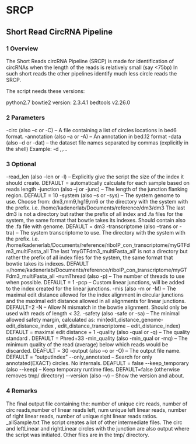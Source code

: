 # SRCP
## Short Read CircRNA Pipeline

### 1 Overview
The Short Reads circRNA Pipeline (SRCP) is made for identification of circRNAs when the length
of the reads is relatively small (say <75bp)
In such short reads the other pipelines identify much less circle reads the SRCP.

The script needs these versions:

python2.7
bowtie2 version: 2.3.4.1
bedtools v2.26.0


### 2 Parameters
-circ (also –c or -C) – A file containing a list of circles locations in bed6 format.
-annotation (also –a or -A) – An annotation in bed.12 format
<chr><locA><locB><name><reads><strand><cdsStart><cdEnd><numExons><exon starts><exon ends>
-data (also –d or -dat) – the dataset file names separated by commas (explicitly in the shell)
Example: -d <file1>,<file2>,...<fileN>

### 3 Optional
-read_len (also –len or -l) – Explicitly give the script the size of the index it should create.
DEFAULT = automatically calculate for each sample based on reads length
-junction (also –j or -junc) – The length of the junction flanking region. DEFAULT = 10
-system (also –s or -sys) – The system genome to use. Choose from: dm3,mm9,hg19,rn6 or
the directory with the system with the prefix. i.e. /home/kadenerlab/Documents/reference/dm3/dm3
The last dm3 is not a directory but rather the prefix of all index and .fa files for the system, the same format that bowtie takes its indexes. Should contain also the .fa file with genome. DEFAULT = dm3
-transcriptome (also –trans or -tra) – The system transcriptome to use.
The directory with the system with the prefix. i.e. /home/kadenerlab/Documents/reference/riboIP_con_transcriptome/myGTFdm3_multiFasta_all
The last 'myGTFdm3_multiFasta_all' is not a directory but rather the prefix of all index files for the system, the same format that bowtie takes its indexes.
DEFAULT =/home/kadenerlab/Documents/reference/riboIP_con_transcriptome/myGTFdm3_multiFasta_all
-numThread (also -p) – The number of threads to use when possible. DEFAULT = 1
-pcp – Custom linear junctions, will be added to the index created for the linear junctions.
-mis (also -m or -M) – The maximal edit distance allowed for the index alignment in circular junctions and the maximal edit distance allowed in all alignments for linear junctions. DEFAULT=2
-N – Allow N mismatch in the bowtie alignment. Should only be used with reads of length < 32.
-safety (also -safe or -sa) – The minimal allowed safety margin, calculated as:
min(edit_distance_genome-edit_distance_index , edit_distance_transcriptome – edit_distance_index)
DEFAULT = maximal edit distance + 1
-quality (also -qual or -q) – The quality standard . DEFAULT = Phred+33
-min_quality (also -min_qual or -mq) – The minimum quality of the read (average) below which reads would be discarded. DEAFULT = 30
-output (also –o or -O) – The output file name. DEFAULT = “outputIndex”
--only_annotated – Search for only annotated(EXACT) circles. No internals. DEAFULT = false
--keep_temporary (also --keep) – Keep temporary runtime files. DEFAULT=false
(otherwise removes tmp/ directory)
--version (also –v) – Show the version and about.

### 4 Remarks
The final output file containing the: number of unique circ reads, number of circ reads,number of linear reads left, num unique left linear reads, number of right linear reads, number of unique right linear reads ratios.
<output filename>_allSample.txt
The script creates a lot of other intermediate files. The circ and leftLinear and rightLinear circles with the junction are also output where the script was initiated. Other files are in the tmp/ directory.
